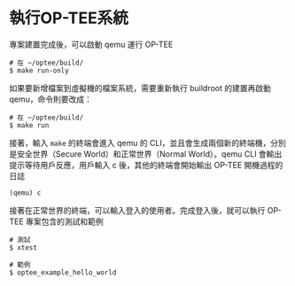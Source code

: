 # 執行OP-TEE系統

專案建置完成後，可以啟動 qemu 運行 OP-TEE

```shell
# 在 ~/optee/build/
$ make run-only
```

如果要新增檔案到虛擬機的檔案系統，需要重新執行 buildroot 的建置再啟動 qemu，命令則要改成：

```shell
# 在 ~/optee/build/
$ make run
```

接著，輸入 `make` 的終端會進入 qemu 的 CLI，並且會生成兩個新的終端機，分別是安全世界（Secure World）和正常世界（Normal World）。qemu CLI 會輸出提示等待用戶反應，用戶輸入 c 後，其他的終端會開始輸出 OP-TEE 開機過程的日誌

```shell
(qemu) c
```

接著在正常世界的終端，可以輸入登入的使用者。完成登入後，就可以執行 OP-TEE 專案包含的測試和範例

```shell
# 測試
$ xtest
```

```shell
# 範例
$ optee_example_hello_world
```
